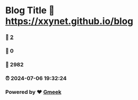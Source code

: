 # Blog Title :link: https://xxynet.github.io/blog 
### :page_facing_up: [2](https://xxynet.github.io/blog/tag.html) 
### :speech_balloon: 0 
### :hibiscus: 2982 
### :alarm_clock: 2024-07-06 19:32:24 
### Powered by :heart: [Gmeek](https://github.com/Meekdai/Gmeek)
